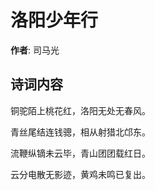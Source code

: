 # 洛阳少年行

**作者**: 司马光

## 诗词内容

铜驼陌上桃花红，洛阳无处无春风。

青丝尾结连钱骢，相从射猎北邙东。

流鞭纵镝未云毕，青山团团载红日。

云分电散无影迹，黄鸡未鸣已复出。

